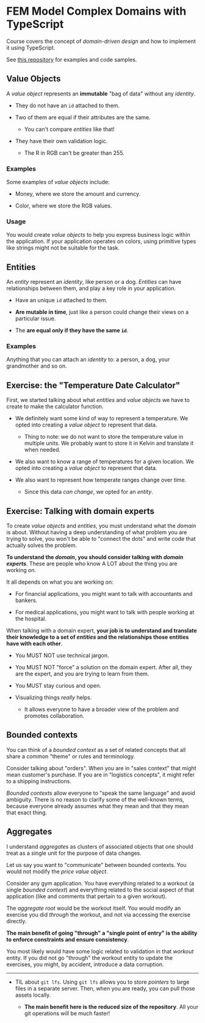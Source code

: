 # FEM Model Complex Domains with TypeScript

Course covers the concept of _domain-driven design_ and how to implement it using TypeScript.

See [this repository](https://github.com/mike-north/peashoot#) for examples and code samples.

## Value Objects

A _value object_ represents an **immutable** "bag of data" without any _identity_.

- They do not have an `id` attached to them.

- Two of them are equal if their attributes are the same.

  - You can't compare _entities_ like that!

- They have their own validation logic.

  - The R in RGB can't be greater than 255.

### Examples

Some examples of _value objects_ include:

- Money, where we store the amount and currency.

- Color, where we store the RGB values.

### Usage

You would create _value objects_ to help you express business logic within the application. If your application operates on colors, using primitive types like strings might not be suitable for the task.

## Entities

An _entity_ represent an _identity_, like person or a dog. _Entities_ can have relationships between them, and play a key role in your application.

- Have an unique `id` attached to them.

- **Are mutable in time**, just like a person could change their views on a particular issue.

- The **are equal only if they have the same `id`**.

### Examples

Anything that you can attach an _identity_ to: a person, a dog, your grandmother and so on.

## Exercise: the "Temperature Date Calculator"

First, we started talking about what _entities_ and _value objects_ we have to create to make the calculator function.

- We definitely want some kind of way to represent a temperature. We opted into creating a _value object_ to represent that data.

  - Thing to note: we do not want to store the temperature value in multiple units. We probably want to store it in Kelvin and translate it when needed.

- We also want to know a range of temperatures for a given location. We opted into creating a _value object_ to represent that data.

- We also want to represent how temperate ranges change over time.

  - Since this data _can change_, we opted for an _entity_.

## Exercise: Talking with domain experts

To create _value objects_ and _entities_, you must understand what the _domain_ is about. Without having a deep understanding of what problem you are trying to solve, you won't be able to "connect the dots" and write code that actually solves the problem.

**To understand the _domain_, you should consider talking with _domain experts_**. These are people who know A LOT about the thing you are working on.

It all depends on what you are working on:

- For financial applications, you might want to talk with accountants and bankers.

- For medical applications, you might want to talk with people working at the hospital.

When talking with a domain expert, **your job is to understand and translate their knowledge to a set of _entities_ and the relationships those entities have with each other**.

- You MUST NOT use technical jargon.

- You MUST NOT "force" a solution on the domain expert. After all, they are the expert, and you are trying to learn from them.

- You MUST stay curious and open.

- Visualizing things _really_ helps.

  - It allows everyone to have a broader view of the problem and promotes collaboration.

## Bounded contexts

You can think of a _bounded context_ as a set of related concepts that all share a common "theme" or rules and terminology.

Consider talking about "orders". When you are in "sales context" that might mean customer's purchase. If you are in "logistics concepts", it might refer to a shipping instructions.

_Bounded contexts_ allow everyone to "speak the same language" and avoid ambiguity. There is no reason to clarify some of the well-known terms, because everyone already assumes what they mean and that they mean that exact thing.

## Aggregates

I understand _aggregates_ as clusters of associated objects that one should treat as a single unit for the purpose of data changes.

Let us say you want to "communicate" between bounded contexts. You would not modify the _price value object_.

Consider any gym application. You have everything related to a workout (a single _bounded context_) and everything related to the social aspect of that application (like and comments that pertain to a given workout).

The _aggregate root_ would be the workout itself. You would modify an exercise you did _through_ the workout, and not via accessing the exercise directly.

**The main benefit of going "through" a "single point of entry" is the ability to enforce constraints and ensure consistency**.

You most likely would have some logic related to validation in that _workout_ entity. If you did not go "through" the workout entity to update the exercises, you might, by accident, introduce a data corruption.

---

- TIL about `git lfs`. Using `git lfs` allows you to store _pointers_ to large files in a separate server. Then, when you are ready, you can pull those assets locally.

  - **The main benefit here is the reduced size of the repository**. All your git operations will be much faster!
